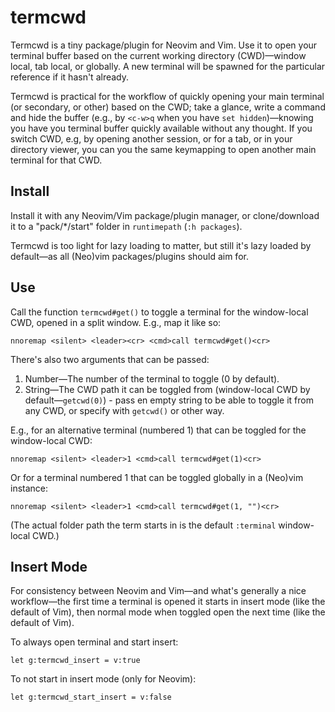 # termcwd

Termcwd is a tiny package/plugin for Neovim and Vim.
Use it to open your terminal buffer based on the current working directory (CWD)—window local, tab local, or globally.
A new terminal will be spawned for the particular reference if it hasn't already.

Termcwd is practical for the workflow of quickly opening your main terminal (or secondary, or other) based on the CWD; take a glance, write a command and hide the buffer (e.g., by `<c-w>q` when you have `set hidden`)—knowing you have you terminal buffer quickly available without any thought. If you switch CWD, e.g, by opening another session, or for a tab, or in your directory viewer, you can you the same keymapping to open another main terminal for that CWD.

## Install

Install it with any Neovim/Vim package/plugin manager, or clone/download it to a "pack/\*/start" folder in `runtimepath` (`:h packages`).

Termcwd is too light for lazy loading to matter,
but still it's lazy loaded by default—as all (Neo)vim packages/plugins should aim for.

## Use

Call the function `termcwd#get()` to toggle a terminal for the window-local CWD,  opened in a split window. E.g., map it like so:

```vim
nnoremap <silent> <leader><cr> <cmd>call termcwd#get()<cr>
```

There's also two arguments that can be passed:

1. Number—The number of the terminal to toggle (0 by default).
2. String—The CWD path it can be toggled from (window-local CWD by default—`getcwd(0)`) - pass en empty string to be able to toggle it from any CWD, or specify with `getcwd()` or other way.

E.g., for an alternative terminal (numbered 1) that can be toggled for the window-local CWD:

```vim
nnoremap <silent> <leader>1 <cmd>call termcwd#get(1)<cr>
```

Or for a terminal numbered 1 that can be toggled globally in a (Neo)vim instance:

```vim
nnoremap <silent> <leader>1 <cmd>call termcwd#get(1, "")<cr>
```

(The actual folder path the term starts in is the default `:terminal` window-local CWD.)

## Insert Mode

For consistency between Neovim and Vim—and what's generally a nice workflow—the first time a terminal is opened it starts in insert mode (like the default of Vim), then normal mode when toggled open the next time (like the default of Vim).

To always open terminal and start insert:

```vim
let g:termcwd_insert = v:true
```

To not start in insert mode (only for Neovim):

```vim
let g:termcwd_start_insert = v:false
```

